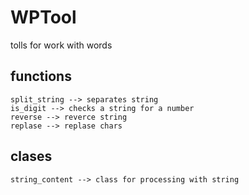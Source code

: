 # WPTool

tolls for work with words<br>

## functions 
    split_string --> separates string 
    is_digit --> checks a string for a number
    reverse --> reverce string              
    replase --> replase chars
## clases
    string_content --> class for processing with string 
